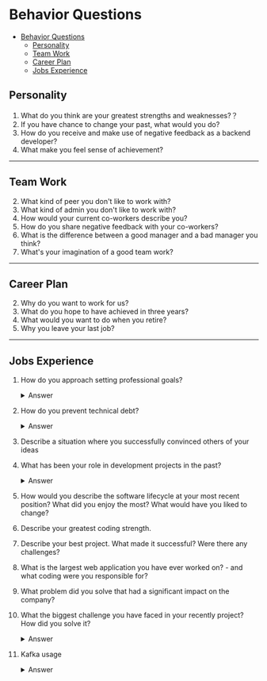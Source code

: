 # Behavior Questions
- [Behavior Questions](#behavior-questions)
  - [Personality](#personality)
  - [Team Work](#team-work)
  - [Career Plan](#career-plan)
  - [Jobs Experience](#jobs-experience)

## Personality
1. What do you think are your greatest strengths and weaknesses?？
2. If you have chance to change your past, what would you do?
3. How do you receive and make use of negative feedback as a backend developer?
4. What make you feel sense of achievement?
---
## Team Work
2. What kind of peer you don't like to work with?
3. What kind of admin you don't like to work with?
4.  How would your current co-workers describe you? 
5.  How do you share negative feedback with your co-workers?
6.  What is the difference between a good manager and a bad manager you think?
7.  What's your imagination of a good team work?
---
## Career Plan
2. Why do you want to work for us? 
3. What do you hope to have achieved in three years?
4. What would you want to do when you retire?
5.  Why you leave your last job?
---
## Jobs Experience
1. How do you approach setting professional goals?
    <details><summary>Answer</summary>
    I image myself in the future, and I think about what I want to do in the future. Then I set goals to achieve my dream.
    </details>
2. How do you prevent technical debt?
    <details><summary>Answer</summary>
    </details>
3. Describe a situation where you successfully convinced others of your ideas
4. What has been your role in development projects in the past?
    <details><summary>Answer</summary>
      Support and discuss system design and database schema design with tech lead. Build the code base for co-worker and write the test code. Support frontend to connect our API services.
    </details>
5.  How would you describe the software lifecycle at your most recent position? What did you enjoy the most? What would have you liked to change?
6.  Describe your greatest coding strength.

7.  Describe your best project. What made it successful? Were there any challenges?
8.  What is the largest web application you have ever worked on? - and what coding were you responsible for?
9.  What problem did you solve that had a significant impact on the company?
10. What the biggest challenge you have faced in your recently project? How did you solve it?
    <details><summary>Answer</summary>
    We are building a remittance service with two 3-party API services. So we need to make sure the transaction can be record correctly and be monitored.
    The challenge is how to make sure the transaction is successful, and only charge user once. And notify the receiver the result.
    The first stage it charge from user. We use an idempotency key from client side then store into DB check it every time to prevent duplicate charge. Once we got the callback from the 3-party API service, we update the transaction status and init remittance by another API service. But this callback could be triggered multiple times, so we need to make sure the transaction is not updated twice. We use idempotency key again. Also, the API is not reliable, it is unpredictable. We must set if failed if overtime. So we give this key a short time to live. Once subscribers get the message. We will check the result store in our database. If it is failed, should notice user and admin.
    </details>
11. Kafka usage
    <details><summary>Answer</summary>
    Since our system is asyc, we use kafka to handle transaction to our 3-party API services. We use kafka to store the transaction and send it to the 3-party API services. Once we got the callback, we update the transaction status and send the message to the subscribers.
    </details>


